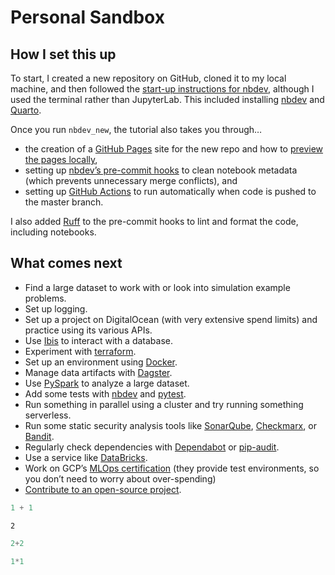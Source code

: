 # Personal Sandbox


<!-- WARNING: THIS FILE WAS AUTOGENERATED! DO NOT EDIT! -->

## How I set this up

To start, I created a new repository on GitHub, cloned it to my local
machine, and then followed the [start-up instructions for
nbdev](https://nbdev.fast.ai/tutorials/tutorial.html#install-nbdev),
although I used the terminal rather than JupyterLab. This included
installing [nbdev](https://nbdev.fast.ai/) and
[Quarto](https://quarto.org/).

Once you run `nbdev_new`, the tutorial also takes you through…

- the creation of a [GitHub Pages](https://pages.github.com/) site for
  the new repo and how to [preview the pages
  locally](https://nbdev.fast.ai/tutorials/tutorial.html#preview-your-docs),
- setting up [nbdev’s pre-commit
  hooks](https://nbdev.fast.ai/tutorials/tutorial.html#install-hooks-for-git-friendly-notebooks)
  to clean notebook metadata (which prevents unnecessary merge
  conflicts), and
- setting up [GitHub Actions](https://docs.github.com/en/actions) to run
  automatically when code is pushed to the master branch.

I also added [Ruff](https://docs.astral.sh/ruff/) to the pre-commit
hooks to lint and format the code, including notebooks.

## What comes next

- Find a large dataset to work with or look into simulation example
  problems.
- Set up logging.
- Set up a project on DigitalOcean (with very extensive spend limits)
  and practice using its various APIs.
- Use [Ibis](https://docs.ibis-project.org/) to interact with a
  database.
- Experiment with
  [terraform](https://developer.hashicorp.com/terraform/cdktf/api-reference/python/).
- Set up an environment using
  [Docker](https://www.jetbrains.com/help/pycharm/using-docker-as-a-remote-interpreter.html#example).
- Manage data artifacts with [Dagster](https://docs.dagster.io/).
- Use
  [PySpark](https://spark.apache.org/docs/latest/api/python/index.html)
  to analyze a large dataset.
- Add some tests with
  [nbdev](https://nbdev.fast.ai/tutorials/tutorial.html#add-your-own-examples-tests-and-docs)
  and [pytest](https://docs.pytest.org/en/8.2.x/).
- Run something in parallel using a cluster and try running something
  serverless.
- Run some static security analysis tools like
  [SonarQube](https://www.sonarsource.com/products/sonarqube/?s_campaign=SQ-US-States-Brand&s_content=SonarQube&s_term=sonarqube&s_category=Paid&s_source=Paid%20Search&s_origin=Google&cq_src=google_ads&cq_cmp=21283910625&cq_con=165359618347&cq_term=sonarqube&cq_med=&cq_plac=&cq_net=g&cq_pos=&cq_plt=gp&gad_source=1&gclid=CjwKCAjw1920BhA3EiwAJT3lSaglN4ruXT0CL6NiF8bG-wKb1-fz9UwT2KUtsNheiNaK-U5jz4ZR8xoC2XIQAvD_BwE),
  [Checkmarx](https://checkmarx.com/), or
  [Bandit](https://bandit.readthedocs.io/en/latest/).
- Regularly check dependencies with
  [Dependabot](https://github.com/dependabot/dependabot-core) or
  [pip-audit](https://github.com/pypa/pip-audit).
- Use a service like [DataBricks](https://databricks.com/).
- Work on GCP’s [MLOps
  certification](https://www.cloudskillsboost.google/paths/17) (they
  provide test environments, so you don’t need to worry about
  over-spending)
- [Contribute to an open-source
  project](https://www.reddit.com/r/learnpython/comments/17ue6hr/looking_for_beginnerfriendly_python_libraries_to/).

``` python
1 + 1
```

    2

``` python
2+2
```

``` python
1*1
```
